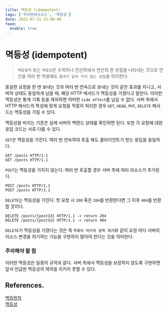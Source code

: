 ```yaml
---
title: 멱등성 (idempotent)
tags: ['우아한테크코스', '멱등성']
date: 2022-07-31 15:00:00
feed:
  enable: true
---
```


# 멱등성 (idempotent)

<CenterImage image-src=https://user-images.githubusercontent.com/59357153/152970395-a31c8134-fc89-449f-b4dc-441e03df929c.png />

> `멱등법칙` 또는 `멱등성`은 수학이나 전산학에서 연산의 한 성질을 나타내는 것으로 연산을 여러 번 적용해도 `결과가 달라 지지 않는 성질`을 의미한다.

동일한 요청을 한 번 보내는 것과 여러 번 연속으로 보내는 것이 같은 효과를 지니고, 서버의 상태도 동일하게 남을 때, 해당 HTTP 메서드가 멱등성을 가졌다고 말한다. 이러한 멱등성은 통계 기록 등을 제외하면 어떠한 `side effect`를 남길 수 없다. 서버 측에서 HTTP 메서드의 특성에 맞게 요청을 적절히 처리한 경우 `GET`, `HEAD`, `PUT`, `DELETE` 메서드는 멱등성을 가질 수 있다.

멱등성을 따지는 기준은 실제 서버의 백엔드 상태를 확인하면 된다. 또한 각 요청에 대한 응답 코드는 서로 다를 수 있다.

`GET`은 멱등성을 가진다. 여러 번 연속하여 호출 해도 클라이언트가 받는 응답을 동일하다.

```
GET /posts HTTP/1.1
GET /posts HTTP/1.1
```

`POST`는 멱등성을 가지지 않는다. 여러 번 호출할 경우 서버 측에 여러 리소스가 추가된다.

```
POST /posts HTTP/1.1
POST /posts HTTP/1.1
```

`DELETE`는 멱등성을 가진다. 첫 요청 시 `200` 혹은 `204`를 반환한다면 그 이후 `404`를 반환할 것이다.

```
DELETE /posts/{postId} HTTP/1.1 -> return 204
DELETE /posts/{postId} HTTP/1.1 -> return 404
```

`DELETE`가 멱등성을 가졌다는 것은 즉 `목록의 마지막 항목 제거`와 같이 요청 마다 서버의 리소스 변경을 야기하는 기능을 구현하지 말아야 한다는 것을 의미한다.

### 주의해야 할 점

이러한 멱등성은 일종의 규약과 같다. 서버 측에서 멱등성을 보장하지 않도록 구현하면 앞서 언급한 멱등성의 제약을 지키지 못할 수 있다.

## References.

[멱등법칙](https://ko.wikipedia.org/wiki/%EB%A9%B1%EB%93%B1%EB%B2%95%EC%B9%99)<br>
[멱등성](https://developer.mozilla.org/ko/docs/Glossary/Idempotent)<br>

<TagLinks />
